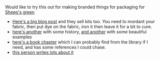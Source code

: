 ---
---
Would like to try this out for making branded things for packaging for [Sheep's green](https://www.sheepsgreencrafts.co.uk)

- [Here's a big blog post](https://www.sat-su-ma.studio/blogs/tips-and-ideas-on-natural-dyeing/printing-with-natural-dyes) and they sell kits too. You need to mordant your fabric, then put dye on the fabric, iron it then leave it for a bit to cure.
- [here's another](https://www.suzannedekel.com/post/printing-with-natural-dyes) with some history, [and another](https://www.jennydean.co.uk/printing-and-painting-with-natural-dye-extracts/) with some beautiful examples
- [here's a book chapter](https://link.springer.com/chapter/10.1007/978-3-030-38545-3_1) which  I can probably find from the library if I need, and has some references I could chase.
- [this person writes lots about it](https://dancewithcolour.com/tag/natural-dye-printing/)

